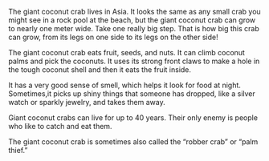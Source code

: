 The giant coconut crab lives in Asia. It looks the same as any small crab you might see in a rock pool at the beach, but the giant coconut crab can grow to nearly one meter wide. Take one really big step. That is how big this crab can grow, from its legs on one side to its legs on the other side!

The giant coconut crab eats fruit, seeds, and nuts. It can climb coconut palms and pick the coconuts. It uses its strong front claws to make a hole in the tough coconut shell and then it eats the fruit inside.

It has a very good sense of smell, which helps it look for food at night. Sometimes,it picks up shiny things that someone has dropped, like a silver watch or sparkly jewelry, and takes them away.

Giant coconut crabs can live for up to 40 years. Their only enemy is people who like to catch and eat them.

The giant coconut crab is sometimes also called the “robber crab” or “palm thief.”